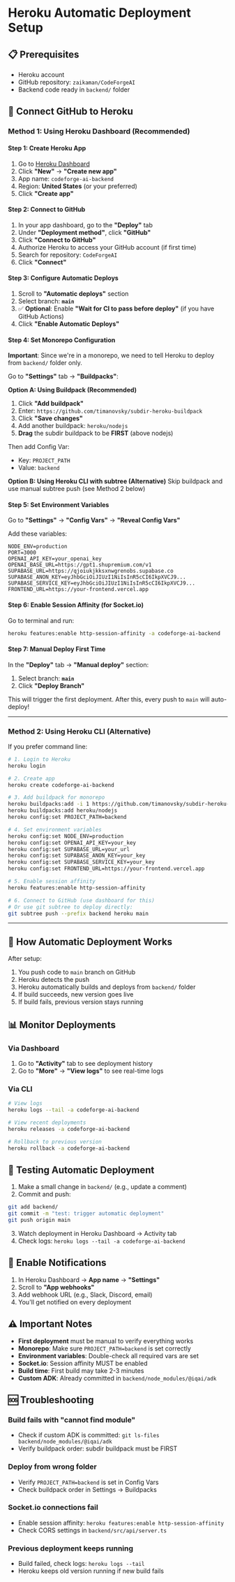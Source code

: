 # Heroku Automatic Deployment Setup

## 📋 Prerequisites
- Heroku account
- GitHub repository: `zaikaman/CodeForgeAI`
- Backend code ready in `backend/` folder

## 🔗 Connect GitHub to Heroku

### Method 1: Using Heroku Dashboard (Recommended)

#### Step 1: Create Heroku App
1. Go to [Heroku Dashboard](https://dashboard.heroku.com/)
2. Click **"New"** → **"Create new app"**
3. App name: `codeforge-ai-backend`
4. Region: **United States** (or your preferred)
5. Click **"Create app"**

#### Step 2: Connect to GitHub
1. In your app dashboard, go to the **"Deploy"** tab
2. Under **"Deployment method"**, click **"GitHub"**
3. Click **"Connect to GitHub"**
4. Authorize Heroku to access your GitHub account (if first time)
5. Search for repository: `CodeForgeAI`
6. Click **"Connect"**

#### Step 3: Configure Automatic Deploys
1. Scroll to **"Automatic deploys"** section
2. Select branch: **`main`**
3. ✅ **Optional**: Enable **"Wait for CI to pass before deploy"** (if you have GitHub Actions)
4. Click **"Enable Automatic Deploys"**

#### Step 4: Set Monorepo Configuration
**Important**: Since we're in a monorepo, we need to tell Heroku to deploy from `backend/` folder only.

Go to **"Settings"** tab → **"Buildpacks"**:

**Option A: Using Buildpack (Recommended)**
1. Click **"Add buildpack"**
2. Enter: `https://github.com/timanovsky/subdir-heroku-buildpack`
3. Click **"Save changes"**
4. Add another buildpack: `heroku/nodejs`
5. **Drag** the subdir buildpack to be **FIRST** (above nodejs)

Then add Config Var:
- Key: `PROJECT_PATH`
- Value: `backend`

**Option B: Using Heroku CLI with subtree (Alternative)**
Skip buildpack and use manual subtree push (see Method 2 below)

#### Step 5: Set Environment Variables
Go to **"Settings"** → **"Config Vars"** → **"Reveal Config Vars"**

Add these variables:
```
NODE_ENV=production
PORT=3000
OPENAI_API_KEY=your_openai_key
OPENAI_BASE_URL=https://gpt1.shupremium.com/v1
SUPABASE_URL=https://qjoiukjkksxnwgrenobs.supabase.co
SUPABASE_ANON_KEY=eyJhbGciOiJIUzI1NiIsInR5cCI6IkpXVCJ9...
SUPABASE_SERVICE_KEY=eyJhbGciOiJIUzI1NiIsInR5cCI6IkpXVCJ9...
FRONTEND_URL=https://your-frontend.vercel.app
```

#### Step 6: Enable Session Affinity (for Socket.io)
Go to terminal and run:
```bash
heroku features:enable http-session-affinity -a codeforge-ai-backend
```

#### Step 7: Manual Deploy First Time
In the **"Deploy"** tab → **"Manual deploy"** section:
1. Select branch: **`main`**
2. Click **"Deploy Branch"**

This will trigger the first deployment. After this, every push to `main` will auto-deploy!

---

### Method 2: Using Heroku CLI (Alternative)

If you prefer command line:

```bash
# 1. Login to Heroku
heroku login

# 2. Create app
heroku create codeforge-ai-backend

# 3. Add buildpack for monorepo
heroku buildpacks:add -i 1 https://github.com/timanovsky/subdir-heroku-buildpack
heroku buildpacks:add heroku/nodejs
heroku config:set PROJECT_PATH=backend

# 4. Set environment variables
heroku config:set NODE_ENV=production
heroku config:set OPENAI_API_KEY=your_key
heroku config:set SUPABASE_URL=your_url
heroku config:set SUPABASE_ANON_KEY=your_key
heroku config:set SUPABASE_SERVICE_KEY=your_key
heroku config:set FRONTEND_URL=https://your-frontend.vercel.app

# 5. Enable session affinity
heroku features:enable http-session-affinity

# 6. Connect to GitHub (use dashboard for this)
# Or use git subtree to deploy directly:
git subtree push --prefix backend heroku main
```

---

## 🔄 How Automatic Deployment Works

After setup:
1. You push code to `main` branch on GitHub
2. Heroku detects the push
3. Heroku automatically builds and deploys from `backend/` folder
4. If build succeeds, new version goes live
5. If build fails, previous version stays running

## 📊 Monitor Deployments

### Via Dashboard
1. Go to **"Activity"** tab to see deployment history
2. Go to **"More"** → **"View logs"** to see real-time logs

### Via CLI
```bash
# View logs
heroku logs --tail -a codeforge-ai-backend

# View recent deployments
heroku releases -a codeforge-ai-backend

# Rollback to previous version
heroku rollback -a codeforge-ai-backend
```

## 🎯 Testing Automatic Deployment

1. Make a small change in `backend/` (e.g., update a comment)
2. Commit and push:
```bash
git add backend/
git commit -m "test: trigger automatic deployment"
git push origin main
```
3. Watch deployment in Heroku Dashboard → Activity tab
4. Check logs: `heroku logs --tail -a codeforge-ai-backend`

## 🔔 Enable Notifications

1. In Heroku Dashboard → **App name** → **"Settings"**
2. Scroll to **"App webhooks"**
3. Add webhook URL (e.g., Slack, Discord, email)
4. You'll get notified on every deployment

## ⚠️ Important Notes

- **First deployment** must be manual to verify everything works
- **Monorepo**: Make sure `PROJECT_PATH=backend` is set correctly
- **Environment variables**: Double-check all required vars are set
- **Socket.io**: Session affinity MUST be enabled
- **Build time**: First build may take 2-3 minutes
- **Custom ADK**: Already committed in `backend/node_modules/@iqai/adk`

## 🆘 Troubleshooting

### Build fails with "cannot find module"
- Check if custom ADK is committed: `git ls-files backend/node_modules/@iqai/adk`
- Verify buildpack order: subdir buildpack must be FIRST

### Deploy from wrong folder
- Verify `PROJECT_PATH=backend` is set in Config Vars
- Check buildpack order in Settings → Buildpacks

### Socket.io connections fail
- Enable session affinity: `heroku features:enable http-session-affinity`
- Check CORS settings in `backend/src/api/server.ts`

### Previous deployment keeps running
- Build failed, check logs: `heroku logs --tail`
- Heroku keeps old version running if new build fails

